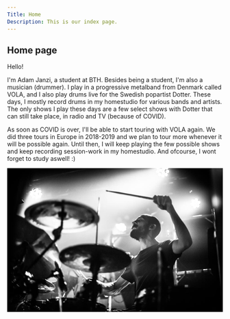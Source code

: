 ```yaml
---
Title: Home
Description: This is our index page.
---
```

<div class="main-texts">
<h2>Home page</h2>

<p>Hello!</p>  
<p>I'm Adam Janzi, a student at BTH. 
Besides being a student, I'm also a musician (drummer). 
I play in a progressive metalband from Denmark called VOLA, and I also play drums live for the Swedish popartist Dotter.  
These days, I mostly record drums in my homestudio for various bands and artists. The only shows I play these days are a few select shows with Dotter that can still take place, in radio and TV (because of COVID).</p>  
<p>As soon as COVID is over, I'll be able to start touring with VOLA again. We did three tours in Europe in 2018-2019 and we plan to tour more whenever it will be possible again.  
Until then, I will keep playing the few possible shows and keep recording session-work in my homestudio.  
And ofcourse, I wont forget to study aswell! :)</p>
<img src="assets/img/medrums.jpg" class="mainsite-image" alt="Me drumming">
</div>
